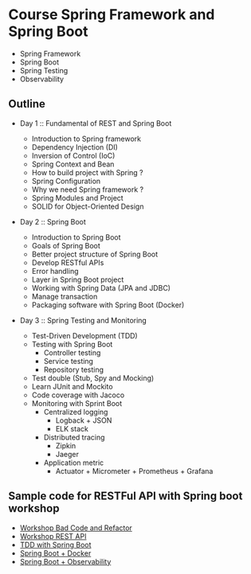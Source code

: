 # Course Spring Framework and Spring Boot 
* Spring Framework
* Spring Boot
* Spring Testing
* Observability

## Outline
* Day 1 :: Fundamental of REST and Spring Boot
  * Introduction to Spring framework
  * Dependency Injection (DI)
  * Inversion of Control (IoC)
  * Spring Context and Bean
  * How to build project with Spring ?
  * Spring Configuration
  * Why we need Spring framework ?
  * Spring Modules and Project
  * SOLID for Object-Oriented Design
  
* Day 2 :: Spring Boot
  * Introduction to Spring Boot
  * Goals of Spring Boot
  * Better project structure of Spring Boot
  * Develop RESTful APIs
  * Error handling
  * Layer in Spring Boot project
  * Working with Spring Data (JPA and JDBC)
  * Manage transaction
  * Packaging software with Spring Boot (Docker)

* Day 3 :: Spring Testing and Monitoring
  * Test-Driven Development (TDD)
  * Testing with Spring Boot
    * Controller testing
    * Service testing
    * Repository testing
  * Test double (Stub, Spy and Mocking)
  * Learn JUnit and Mockito
  * Code coverage with Jacoco
  * Monitoring with Sprint Boot
    * Centralized logging
      * Logback + JSON
      * ELK stack 
    * Distributed tracing
      * Zipkin
      * Jaeger 
    * Application metric 
      * Actuator + Micrometer + Prometheus + Grafana

## Sample code for RESTFul API with Spring boot workshop
* [Workshop Bad Code and Refactor](https://github.com/up1/workshop-advance-java-01/tree/main/workshop01)
* [Workshop REST API](https://github.com/up1/course-springboot-2022/wiki/Workshop-REST-API)
* [TDD with Spring Boot](https://github.com/up1/course-java-framework-with-springboot)
* [Spring Boot + Docker](https://github.com/up1/course-docker-java-spring-boot)
* [Spring Boot + Observability](https://github.com/up1/workshop-springboot-observability)


